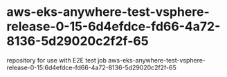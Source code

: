 # aws-eks-anywhere-test-vsphere-release-0-15-6d4efdce-fd66-4a72-8136-5d29020c2f2f-65
repository for use with E2E test job aws-eks-anywhere-test-vsphere-release-0-15:6d4efdce-fd66-4a72-8136-5d29020c2f2f-65
